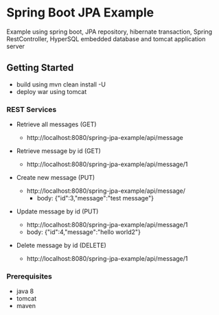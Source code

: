 # Spring Boot JPA Example

Example using spring boot, JPA repository, hibernate transaction, Spring RestController, HyperSQL embedded database and tomcat application server

## Getting Started

* build using mvn clean install -U
* deploy war using tomcat

### REST Services
* Retrieve all messages (GET)
    * http://localhost:8080/spring-jpa-example/api/message
    
* Retrieve message by id (GET)
    * http://localhost:8080/spring-jpa-example/api/message/1
    
* Create new message (PUT)
    * http://localhost:8080/spring-jpa-example/api/message/
        * body: {"id":3,"message":"test message"}
        
* Update message by id (PUT)
    * http://localhost:8080/spring-jpa-example/api/message/1
    * body: {"id":4,"message":"hello world2"}
    
* Delete message by id (DELETE)
    * http://localhost:8080/spring-jpa-example/api/message/1
    
### Prerequisites

* java 8
* tomcat
* maven